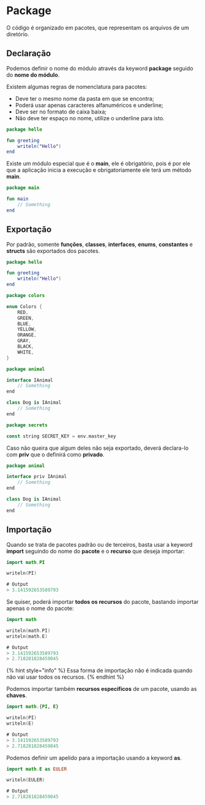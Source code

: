 # Package

O código é organizado em pacotes, que representam os arquivos de um diretório.

## Declaração

Podemos definir o nome do módulo através da keyword **package** seguido do **nome do módulo**.

Existem algumas regras de nomenclatura para pacotes:

* Deve ter o mesmo nome da pasta em que se encontra;
* Poderá usar apenas caracteres alfanuméricos e underline;
* Deve ser no formato de caixa baixa;
* Não deve ter espaço no nome, utilize o underline para isto.

```kotlin
package hello

fun greeting
    writeln("Hello")
end
```

Existe um módulo especial que é o **main**, ele é obrigatório, pois é por ele que a aplicação inicia a execução e obrigatoriamente ele terá um método **main**.

```kotlin
package main

fun main
    // Something
end
```

## Exportação

Por padrão, somente **funções**, **classes**, **interfaces**, **enums**, **constantes** e **structs** são exportados dos pacotes.

```kotlin
package hello

fun greeting
    writeln("Hello")
end
```

```kotlin
package colors

enum Colors {
    RED,
    GREEN,
    BLUE,
    YELLOW,
    ORANGE,
    GRAY,
    BLACK,
    WHITE,
}
```

```kotlin
package animal

interface IAnimal
    // Something
end

class Dog is IAnimal
    // Something
end
```

```kotlin
package secrets

const string SECRET_KEY = env.master_key
```

Caso não queira que algum deles não seja exportado, deverá declara-lo com **priv** que o definirá como **privado**.

```kotlin
package animal

interface priv IAnimal
    // Something
end

class Dog is IAnimal
    // Something
end
```

## Importação

Quando se trata de pacotes padrão ou de terceiros, basta usar a keyword **import** seguindo do nome do **pacote** e o **recurso** que deseja importar:

```kotlin
import math.PI

writeln(PI)

# Output
> 3.141592653589793
```

Se quiser, poderá importar **todos os recursos** do pacote, bastando importar apenas o nome do pacote:

```kotlin
import math

writeln(math.PI)
writeln(math.E)

# Output
> 3.141592653589793
> 2.718281828459045
```

{% hint style="info" %}
Essa forma de importação não é indicada quando não vai usar todos os recursos.
{% endhint %}

Podemos importar também **recursos específicos** de um pacote, usando as **chaves**.

```kotlin
import math.{PI, E}

writeln(PI)
writeln(E)

# Output
> 3.141592653589793
> 2.718281828459045
```

Podemos definir um apelido para a importação usando a keyword **as**.

```kotlin
import math.E as EULER

writeln(EULER)

# Output
> 2.718281828459045
```
